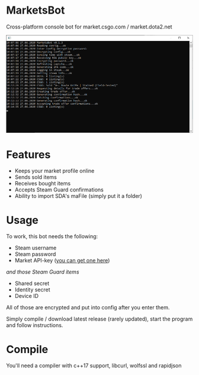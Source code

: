 # MarketsBot
Cross-platform console bot for market.csgo.com / market.dota2.net

![screenshot](screenshot.png)

# Features
* Keeps your market profile online
* Sends sold items
* Receives bought items
* Accepts Steam Guard confirmations
* Ability to import SDA's maFile (simply put it a folder)

# Usage
To work, this bot needs the following:
* Steam username
* Steam password
* Market API-key ([you can get one here](https://market.csgo.com/docs-v2))

*and those Steam Guard items*
* Shared secret
* Identity secret
* Device ID

All of those are encrypted and put into config after you enter them.

Simply compile / download latest release (rarely updated), start the program and follow instructions.

# Compile
You'll need a compiler with c++17 support, libcurl, wolfssl and rapidjson
